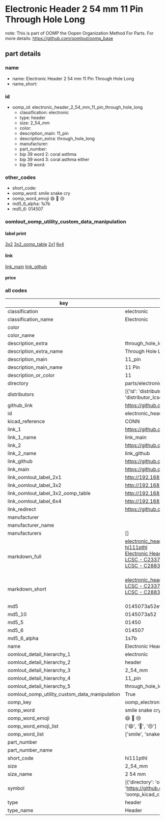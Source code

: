 # Electronic Header 2 54 mm 11 Pin Through Hole Long  

note: This is part of OOMP the Oopen Organization Method For Parts. For more details: https://github.com/oomlout/oomp_base

##  part details
  







### name
* name: Electronic Header 2 54 mm 11 Pin Through Hole Long
* name_short: 
### id
* oomp_id: electronic_header_2_54_mm_11_pin_through_hole_long
  * classification: electronic
  * type: header
  * size: 2_54_mm
  * color: 
  * description_main: 11_pin
  * description_extra: through_hole_long
  * manufacturer: 
  * part_number: 
  * bip 39 word 2: coral asthma
  * bip 39 word 3: coral asthma either
  * bip 39 word: 

### other_codes
* short_code: 
* oomp_word: smile snake cry
* oomp_word_emoji :smile: :snake: :cry:
* md5_6_alpha: 1s7b
* md5_6: 014507






### oomlout_oomp_utility_custom_data_manipulation
#### label print
[3x2](http://192.168.1.245:1112/?label=oomp%201s7b)
[3x2_oomp_table](http://192.168.1.108:1112/?label=oomp%201s7b)
[2x1](http://192.168.1.242:1112/?label=oomp%201s7b)
[6x4](http://192.168.1.55:1112/?label=oomp%201s7b)    

#### link

[link_main](https://github.com/oomlout/oomlout_oomp_version_1_messy/tree/main/parts/electronic_header_2_54_mm_11_pin_through_hole_long) [link_github](https://github.com/oomlout/oomlout_oomp_version_1_messy/tree/main/parts/electronic_header_2_54_mm_11_pin_through_hole_long)                             

#### price







### all codes 
| key | value |  
| --- | --- |  
| classification | electronic |  
| classification_name | Electronic |  
| color |  |  
| color_name |  |  
| description_extra | through_hole_long |  
| description_extra_name | Through Hole Long |  
| description_main | 11_pin |  
| description_main_name | 11 Pin |  
| description_or_color | 11 |  
| directory | parts/electronic_header_2_54_mm_11_pin_through_hole_long |  
| distributors | [{'id': 'distributor_lcsc', 'link': 'https://lcsc.com/product-detail/C2337.html', 'name': 'LCSC', 'part_number': 'C2337'}, {'id': 'distributor_lcsc', 'link': 'https://lcsc.com/product-detail/C2883695.html', 'name': 'LCSC', 'part_number': 'C2883695'}] |  
| github_link | https://github.com/oomlout/oomlout_oomp_part_src/tree/main/parts/electronic_header_2_54_mm_11_pin_through_hole_long |  
| id | electronic_header_2_54_mm_11_pin_through_hole_long |  
| kicad_reference | CONN |  
| link_1 | https://github.com/oomlout/oomlout_oomp_version_1_messy/tree/main/parts/electronic_header_2_54_mm_11_pin_through_hole_long |  
| link_1_name | link_main |  
| link_2 | https://github.com/oomlout/oomlout_oomp_version_1_messy/tree/main/parts/electronic_header_2_54_mm_11_pin_through_hole_long |  
| link_2_name | link_github |  
| link_github | https://github.com/oomlout/oomlout_oomp_version_1_messy/tree/main/parts/electronic_header_2_54_mm_11_pin_through_hole_long |  
| link_main | https://github.com/oomlout/oomlout_oomp_version_1_messy/tree/main/parts/electronic_header_2_54_mm_11_pin_through_hole_long |  
| link_oomlout_label_2x1 | http://192.168.1.242:1112/?label=oomp%201s7b |  
| link_oomlout_label_3x2 | http://192.168.1.245:1112/?label=oomp%201s7b |  
| link_oomlout_label_3x2_oomp_table | http://192.168.1.108:1112/?label=oomp%201s7b |  
| link_oomlout_label_6x4 | http://192.168.1.55:1112/?label=oomp%201s7b |  
| link_redirect | https://github.com/oomlout/oomlout_oomp_version_1_messy/tree/main/parts/electronic_header_2_54_mm_11_pin_through_hole_long |  
| manufacturer |  |  
| manufacturer_name |  |  
| manufacturers | [] |  
| markdown_full | [electronic_header_2_54_mm_11_pin_through_hole_long](none)<br>[hi111pthl](none)<br>[Electronic Header 2 54 Mm 11 Pin Through Hole Long](none)<br>[LCSC - C2337<br>](https://lcsc.com/product-detail/C2337.html)[LCSC - C2883695<br>](https://lcsc.com/product-detail/C2883695.html)<br> |  
| markdown_short | [electronic_header_2_54_mm_11_pin_through_hole_long](none)<br>[LCSC - C2337<br>](https://lcsc.com/product-detail/C2337.html)[LCSC - C2883695<br>](https://lcsc.com/product-detail/C2883695.html)<br> |  
| md5 | 0145073a52ef3ba3f6842b428e038181 |  
| md5_10 | 0145073a52 |  
| md5_5 | 01450 |  
| md5_6 | 014507 |  
| md5_6_alpha | 1s7b |  
| name | Electronic Header 2 54 mm 11 Pin Through Hole Long |  
| oomlout_detail_hierarchy_1 | electronic |  
| oomlout_detail_hierarchy_2 | header |  
| oomlout_detail_hierarchy_3 | 2_54_mm |  
| oomlout_detail_hierarchy_4 | 11_pin |  
| oomlout_detail_hierarchy_5 | through_hole_long |  
| oomlout_oomp_utility_custom_data_manipulation | True |  
| oomp_key | oomp_electronic_header_2_54_mm_11_pin_through_hole_long |  
| oomp_word | smile snake cry |  
| oomp_word_emoji | :smile: :snake: :cry: |  
| oomp_word_emoji_list | [':smile:', ':snake:', ':cry:'] |  
| oomp_word_list | ['smile', 'snake', 'cry'] |  
| part_number |  |  
| part_number_name |  |  
| short_code | hi111pthl |  
| size | 2_54_mm |  
| size_name | 2 54 mm |  
| symbol | [{'directory': 'oomlout_oomp_symbol_bot/symbols/kicad_connector_conn_01x11_pin//working/working.kicad_sym', 'index': 0, 'link': 'https://github.com/oomlout/oomlout_oomp_symbol_bot/tree/main/symbols/kicad_connector_conn_01x11_pin', 'oomp_key': 'oomp_kicad_connector_conn_01x11_pin'}] |  
| type | header |  
| type_name | Header |  
